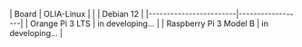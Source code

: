 
|          Board         |   OLIA-Linux     | 
|                        |    Debian 12     |
|------------------------|------------------|
| Orange Pi 3 LTS        | in developing... |
| Raspberry Pi 3 Model B | in developing... |

